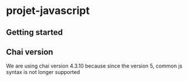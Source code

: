 # projet-javascript



## Getting started

## Chai version

We are using chai version 4.3.10 because since the version 5, common js syntax is not longer supported